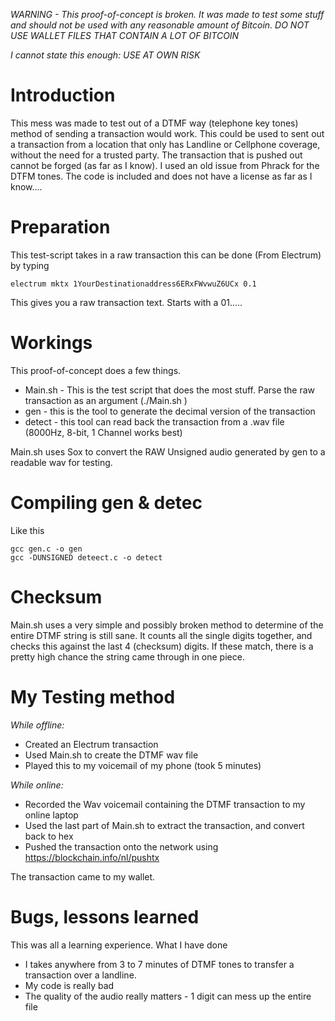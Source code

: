 *WARNING - This proof-of-concept is broken. It was made to test some stuff and should not be used with any reasonable amount of Bitcoin. DO NOT USE WALLET FILES THAT CONTAIN A LOT OF BITCOIN*

*I cannot state this enough: USE AT OWN RISK*

# Introduction
This mess was made to test out of a DTMF way (telephone key tones) method of sending a transaction would work. This could be used to sent out a transaction from a location that only has Landline or Cellphone coverage, without the need for a trusted party. The transaction that is pushed out cannot be forged (as far as I know). I used an old issue from Phrack for the DTFM tones. The code is included and does not have a license as far as I know....

# Preparation

This test-script takes in a raw transaction this can be done (From Electrum) by typing

```
electrum mktx 1YourDestinationaddress6ERxFWvwuZ6UCx 0.1

```
This gives you a raw transaction text. Starts with a 01.....

# Workings

This proof-of-concept does a few things. 

* Main.sh - This is the test script that does the most stuff. Parse the raw transaction as an argument (./Main.sh <rawtransaction>)
* gen - this is the tool to generate the decimal version of the transaction
* detect - this tool can read back the transaction from a .wav file (8000Hz, 8-bit, 1 Channel works best)

Main.sh uses Sox to convert the RAW Unsigned audio generated by gen to a readable wav for testing.

# Compiling gen & detec

Like this

```
gcc gen.c -o gen
gcc -DUNSIGNED deteect.c -o detect
```

# Checksum

Main.sh uses a very simple and possibly broken method to determine of the entire DTMF string is still sane. It counts all the single digits together, and checks this against the last 4 (checksum) digits. If these match, there is a pretty high chance the string came through in one piece.

# My Testing method 

*While offline:*

* Created an Electrum transaction
* Used Main.sh to create the DTMF wav file
* Played this to my voicemail of my phone (took 5 minutes)

*While online:*

* Recorded the Wav voicemail containing the DTMF transaction to my online laptop
* Used the last part of Main.sh to extract the transaction, and convert back to hex
* Pushed the transaction onto the network using https://blockchain.info/nl/pushtx

The transaction came to my wallet.

# Bugs, lessons learned

This was all a learning experience. What I have done 

* I takes anywhere from 3 to 7 minutes of DTMF tones to transfer a transaction over a landline. 
* My code is really bad
* The quality of the audio really matters - 1 digit can mess up the entire file